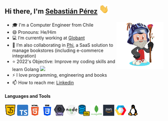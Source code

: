 <h2 align="left">Hi there, I'm <a href="https://www.linkedin.com/in/sebastianperezb6a2785/" target="_blank" rel="noopener noreferrer">Sebastián Pérez</a> <img src="https://raw.githubusercontent.com/ABSphreak/ABSphreak/master/gifs/Hi.gif" height="30" />
  
<a href="https://github.com/sebperezCL"><img align='right' src='https://github.com/sebperezCL/sebperezCL/blob/master/images/octocat.png?raw=true' width='150"'></a></h2>

- 🎓 I'm a Computer Engineer from Chile
- 😄 Pronouns: He/Him
- 💻 I’m currently working at [Globant](https://www.globant.com)
- 👯 I’m also collaborating in [Phi](https://phi.tausistemas.cl), a SaaS solution to manage bookstores (including e-commerce integration)
- ⭐ 2022's Objective: Improve my coding skills and learn Golang <img src="https://media.giphy.com/media/WUlplcMpOCEmTGBtBW/giphy.gif" width="30">
- ⚡ I love programming, engineering and books
- 📫 How to reach me: [Linkedin](https://www.linkedin.com/in/sebastianperezb6a2785/)

#### Languages and Tools

<p>
  <code><img height="35" src="https://github.com/sebperezCL/sebperezCL/blob/master/images/java-script.png?raw=true" alt="Javascript"></code>
  <code><img height="35" src="https://github.com/sebperezCL/sebperezCL/blob/master/images/typescript.png?raw=true" alt="Typescript"></code>
  <code><img height="35" src="https://github.com/sebperezCL/sebperezCL/blob/master/images/html.png?raw=true" alt="HTML"></code>
  <code><img height="35" src="https://github.com/sebperezCL/sebperezCL/blob/master/images/css.png?raw=true" alt="CSS"></code>
  <code><img height="35" src="https://github.com/sebperezCL/sebperezCL/blob/master/images/react.png?raw=true" alt="React"></code>
  <code><img height="35" src="https://github.com/sebperezCL/sebperezCL/blob/master/images/nodejs.png?raw=true" alt="NodeJS"></code>
  <code><img height="35" src="https://github.com/sebperezCL/sebperezCL/blob/master/images/database.png?raw=true" alt="SQL"></code>
  <code><img height="35" src="https://github.com/sebperezCL/sebperezCL/blob/master/images/mongo.png?raw=true" alt="MongoDB"></code>
  <code><img height="35" src="https://github.com/sebperezCL/sebperezCL/blob/master/images/aws.jpg?raw=true" alt="AWS"></code>
  <code><img height="35" src="https://github.com/sebperezCL/sebperezCL/blob/master/images/google-cloud.png?raw=true" alt="Google Cloud"></code>
  <code><img height="35" src="https://github.com/sebperezCL/sebperezCL/blob/master/images/linux.png?raw=true" alt="Linux"></code>
</p>
